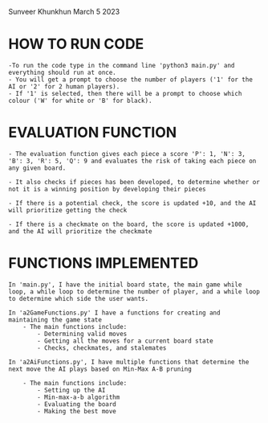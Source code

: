 Sunveer Khunkhun
March 5 2023

# HOW TO RUN CODE

    -To run the code type in the command line 'python3 main.py' and everything should run at once.
    - You will get a prompt to choose the number of players ('1' for the AI or '2' for 2 human players).
    - If '1' is selected, then there will be a prompt to choose which colour ('W' for white or 'B' for black).


# EVALUATION FUNCTION

    - The evaluation function gives each piece a score 'P': 1, 'N': 3, 'B': 3, 'R': 5, 'Q': 9 and evaluates the risk of taking each piece on any given board.

    - It also checks if pieces has been developed, to determine whether or not it is a winning position by developing their pieces

    - If there is a potential check, the score is updated +10, and the AI will prioritize getting the check

    - If there is a checkmate on the board, the score is updated +1000, and the AI will prioritize the checkmate

# FUNCTIONS IMPLEMENTED

    In 'main.py', I have the initial board state, the main game while loop, a while loop to determine the number of player, and a while loop to determine which side the user wants.

    In 'a2GameFunctions.py' I have a functions for creating and maintaining the game state
        - The main functions include:
            - Determining valid moves
            - Getting all the moves for a current board state
            - Checks, checkmates, and stalemates

    In 'a2AiFunctions.py', I have multiple functions that determine the next move the AI plays based on Min-Max A-B pruning

        - The main functions include:
            - Setting up the AI
            - Min-max-a-b algorithm
            - Evaluating the board
            - Making the best move
